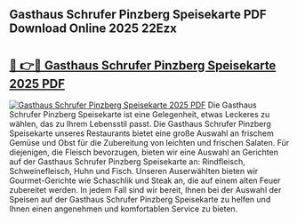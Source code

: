 ## Gasthaus Schrufer Pinzberg Speisekarte PDF Download Online 2025 22Ezx

# <h2><a href="http://gc68cme.nevu.top/?p=Gasthaus+Schrufer+Pinzberg+Speisekarte">🔗 👉🔴 Gasthaus Schrufer Pinzberg Speisekarte 2025 PDF</a></h2>

[![Gasthaus Schrufer Pinzberg Speisekarte 2025 PDF](https://i.imgur.com/dBaPXMq.png)](http://gc68cme.nevu.top/?p=Gasthaus+Schrufer+Pinzberg+Speisekarte)
Die Gasthaus Schrufer Pinzberg Speisekarte ist eine Gelegenheit, etwas Leckeres zu wählen, das zu Ihrem Lebensstil passt. Die Gasthaus Schrufer Pinzberg Speisekarte unseres Restaurants bietet eine große Auswahl an frischem Gemüse und Obst für die Zubereitung von leichten und frischen Salaten. Für diejenigen, die Fleisch bevorzugen, bieten wir eine Auswahl an Gerichten auf der Gasthaus Schrufer Pinzberg Speisekarte an: Rindfleisch, Schweinefleisch, Huhn und Fisch. Unseren Auserwählten bieten wir Gourmet-Gerichte wie Schaschlik und Steak an, die auf einem alten Feuer zubereitet werden. In jedem Fall sind wir bereit, Ihnen bei der Auswahl der Speisen auf der Gasthaus Schrufer Pinzberg Speisekarte zu helfen und Ihnen einen angenehmen und komfortablen Service zu bieten.
